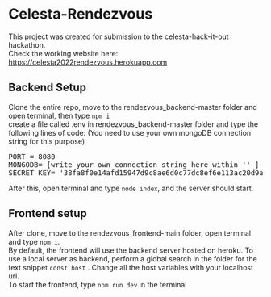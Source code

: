 # Celesta-Rendezvous
This project was created for submission to the celesta-hack-it-out hackathon. <br>
Check the working website here: https://celesta2022rendezvous.herokuapp.com
## Backend Setup
Clone the entire repo, move to the rendezvous_backend-master folder and open terminal, then type `npm i` <br> create a file called .env in rendezvous_backend-master folder
and type the following lines of code: (You need to use your own mongoDB connection string for this purpose) <br>
<pre>
PORT = 8080
MONGODB= [write your own connection string here within '' ]
SECRET_KEY= '38fa8f0e14afd15947d9c8ae6d0c77dc8ef6e113ac20d9a6d2d1c68c208d736a'
</pre>
After this, open terminal and type `node index`, and the server should start. <br>

## Frontend setup
After clone, move to the rendezvous_frontend-main folder, open terminal and type `npm i`. <br>
By default, the frontend will use the backend server hosted on heroku. To use a local server as backend, perform a global search in the folder for the text snippet
`const host` . Change all the host variables with your localhost url.<br>
To start the frontend, type `npm run dev` in the terminal
